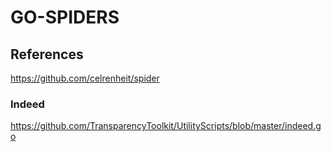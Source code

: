 # GO-SPIDERS

## References
https://github.com/celrenheit/spider


### Indeed
https://github.com/TransparencyToolkit/UtilityScripts/blob/master/indeed.go
